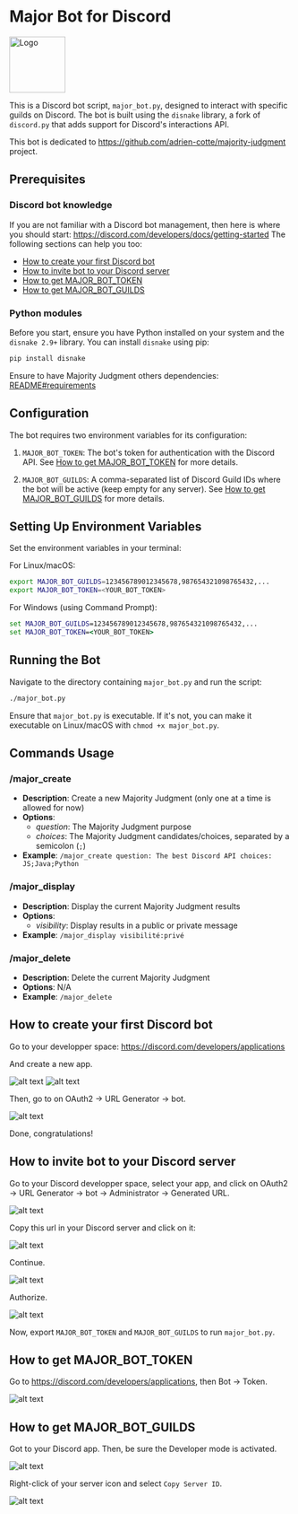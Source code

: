 # Major Bot for Discord

<img src="../img/logo.png" alt="Logo" width="100"/>

This is a Discord bot script, `major_bot.py`, designed to interact with specific guilds on 
Discord. The bot is built using the `disnake` library, a fork of `discord.py` that adds 
support for Discord's interactions API.

This bot is dedicated to https://github.com/adrien-cotte/majority-judgment project.

## Prerequisites

### Discord bot knowledge

If you are not familiar with a Discord bot management, then here is where you should start: https://discord.com/developers/docs/getting-started
The following sections can help you too:
- [How to create your first Discord bot](#how-to-create-your-first-discord-bot)
- [How to invite bot to your Discord server](#how-to-invite-bot-to-your-discord-server)
- [How to get MAJOR_BOT_TOKEN](#how-to-get-major_bot_token)
- [How to get MAJOR_BOT_GUILDS](#how-to-get-major_bot_guilds)

### Python modules

Before you start, ensure you have Python installed on your system and the `disnake 2.9+`
library. You can install `disnake` using pip:

```bash
pip install disnake
```

Ensure to have Majority Judgment others dependencies: [README#requirements](../README.md#requirements)

## Configuration

The bot requires two environment variables for its configuration:

1. `MAJOR_BOT_TOKEN`: The bot's token for authentication with the Discord API. See [How to get MAJOR_BOT_TOKEN](#how-to-get-major_bot_token) for more details.

2. `MAJOR_BOT_GUILDS`: A comma-separated list of Discord Guild IDs where the bot will be 
active (keep empty for any server). See [How to get MAJOR_BOT_GUILDS](#how-to-get-major_bot_guilds) for more details.

## Setting Up Environment Variables

Set the environment variables in your terminal:

For Linux/macOS:

```bash
export MAJOR_BOT_GUILDS=123456789012345678,987654321098765432,...
export MAJOR_BOT_TOKEN=<YOUR_BOT_TOKEN>
```

For Windows (using Command Prompt):

```cmd
set MAJOR_BOT_GUILDS=123456789012345678,987654321098765432,...
set MAJOR_BOT_TOKEN=<YOUR_BOT_TOKEN>
```

## Running the Bot

Navigate to the directory containing `major_bot.py` and run the script:

```bash
./major_bot.py
```

Ensure that `major_bot.py` is executable. If it's not, you can make it executable on 
Linux/macOS with `chmod +x major_bot.py`.

## Commands Usage

### /major_create
- **Description**: Create a new Majority Judgment (only one at a time is allowed for now)
- **Options**:
  - *question*: The Majority Judgment purpose
  - *choices*: The Majority Judgment candidates/choices, separated by a semicolon (`;`)
- **Example**: `/major_create question: The best Discord API choices: JS;Java;Python`

### /major_display
- **Description**: Display the current Majority Judgment results
- **Options**:
  - *visibility*: Display results in a public or private message
- **Example**: `/major_display visibilité:privé`

### /major_delete
- **Description**: Delete the current Majority Judgment
- **Options**: N/A
- **Example**: `/major_delete`

## How to create your first Discord bot

Go to your developper space: https://discord.com/developers/applications

And create a new app.

![alt text](img/discord-bot_new.png)
![alt text](img/discord-bot_create.png)

Then, go to on OAuth2 -> URL Generator -> bot.

![alt text](img/discord-bot_install.png)

Done, congratulations!

## How to invite bot to your Discord server

Go to your Discord developper space, select your app,
and click on OAuth2 -> URL Generator -> bot -> Administrator -> Generated URL.

![alt text](img/discord-bot_url_example.png)

Copy this url in your Discord server and click on it:

![alt text](img/discord-bot_link.png)

Continue.

![alt text](img/discord-bot_link_continue.png)

Authorize.

![alt text](img/discord-bot_authorize.png)

Now, export `MAJOR_BOT_TOKEN` and `MAJOR_BOT_GUILDS` to run `major_bot.py`.

## How to get MAJOR_BOT_TOKEN

Go to https://discord.com/developers/applications, then Bot -> Token.

![alt text](img/discord-bot_token_example.png)

## How to get MAJOR_BOT_GUILDS

Got to your Discord app.
Then, be sure the Developer mode is activated.

![alt text](img/discord-bot_dev_example.png)

Right-click of your server icon and select `Copy Server ID`.

![alt text](img/discord-bot_guild_id_example.png)
